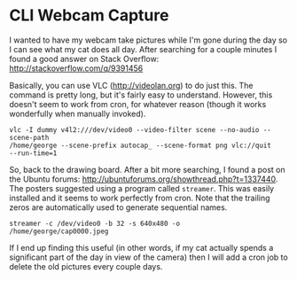 
# CLI Webcam Capture

I wanted to have my webcam take pictures while I'm gone during the day so I can
see what my cat does all day. After searching for a couple minutes I found a
good answer on Stack Overflow: <http://stackoverflow.com/q/9391456>

Basically, you can use VLC (<http://videolan.org>) to do just this. The command
is pretty long, but it's fairly easy to understand. However, this doesn't seem
to work from cron, for whatever reason (though it works wonderfully when
manually invoked).

    vlc -I dummy v4l2:///dev/video0 --video-filter scene --no-audio --scene-path
    /home/george --scene-prefix autocap_ --scene-format png vlc://quit
    --run-time=1

So, back to the drawing board. After a bit more searching, I found a post on the
Ubuntu forums: <http://ubuntuforums.org/showthread.php?t=1337440>. The posters
suggested using a program called `streamer`. This was easily installed and it
seems to work perfectly from cron. Note that the trailing zeros are
automatically used to generate sequential names.

    streamer -c /dev/video0 -b 32 -s 640x480 -o
    /home/george/cap0000.jpeg

If I end up finding this useful (in other words, if my cat actually spends a
significant part of the day in view of the camera) then I will add a cron job to
delete the old pictures every couple days.

